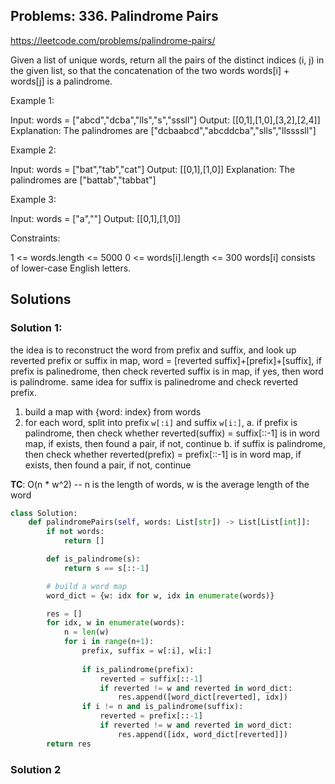 ## Problems: 336. Palindrome Pairs

https://leetcode.com/problems/palindrome-pairs/

Given a list of unique words, return all the pairs of the distinct indices (i, j) in the given list, so that the concatenation of the two words words[i] + words[j] is a palindrome.

 

 Example 1:

 Input: words = ["abcd","dcba","lls","s","sssll"]
 Output: [[0,1],[1,0],[3,2],[2,4]]
 Explanation: The palindromes are ["dcbaabcd","abcddcba","slls","llssssll"]

 Example 2:

 Input: words = ["bat","tab","cat"]
 Output: [[0,1],[1,0]]
 Explanation: The palindromes are ["battab","tabbat"]

 Example 3:

 Input: words = ["a",""]
 Output: [[0,1],[1,0]]
  

  Constraints:

  1 <= words.length <= 5000
  0 <= words[i].length <= 300
  words[i] consists of lower-case English letters.


## Solutions

### Solution 1:

the idea is to reconstruct the word from prefix and suffix, and look up reverted prefix or suffix in map, word = [reverted suffix]+[prefix]+[suffix], if prefix is palinedrome, then check reverted suffix is in map, if yes, then word is palindrome. same idea for suffix is palinedrome and check reverted prefix.  

1. build a map with {word: index} from words
2. for each word, split into prefix `w[:i]` and suffix `w[i:]`, 
    a. if prefix is palindrome, then check whether reverted(suffix) = suffix[::-1] is in word map, if exists, then found a pair, if not, continue
    b. if suffix is palindrome, then check whether reverted(prefix) = prefix[::-1] is in word map, if exists, then found a pair, if not, continue

**TC**: O(n * w^2) -- n is the length of words, w is the average length of the word

```python
class Solution:
    def palindromePairs(self, words: List[str]) -> List[List[int]]:
        if not words:
            return []

        def is_palindrome(s):
            return s == s[::-1]

        # build a word map
        word_dict = {w: idx for w, idx in enumerate(words)}

        res = []
        for idx, w in enumerate(words):
            n = len(w)
            for i in range(n+1):
                prefix, suffix = w[:i], w[i:]
                
                if is_palindrome(prefix):
                    reverted = suffix[::-1]
                    if reverted != w and reverted in word_dict:
                        res.append([word_dict[reverted], idx])
                if i != n and is_palindrome(suffix):
                    reverted = prefix[::-1]
                    if reverted != w and reverted in word_dict:
                        res.append([idx, word_dict[reverted]])
        return res

```



### Solution 2 
